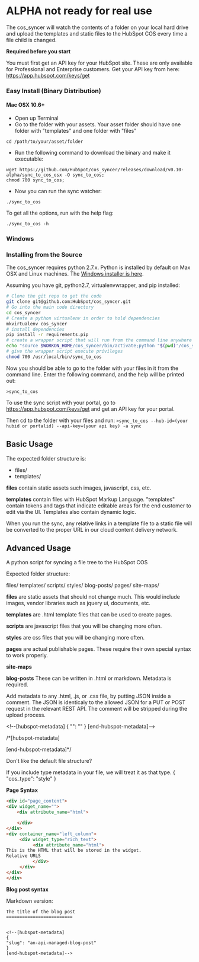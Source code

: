 ALPHA not ready for real use
=================================

The cos_syncer will watch the contents of a folder on your local hard drive and upload the templates and static files to the HubSpot COS every time a file child is changed.

**Required before you start** 

You must first get an API key for your HubSpot site.  These are only available for Professional and Enterprise customers.  Get your API key from here: https://app.hubspot.com/keys/get


### Easy Install (Binary Distribution)


#### Mac OSX 10.6+

* Open up Terminal
* Go to the folder with your assets.  Your asset folder should have one folder with "templates" and one folder with "files"

```
cd /path/to/your/asset/folder
```

* Run the following command to download the binary and make it executable:

```
wget https://github.com/HubSpot/cos_syncer/releases/download/v0.10-alpha/sync_to_cos_osx -O sync_to_cos; 
chmod 700 sync_to_cos;
```

* Now you can run the sync watcher:

```
./sync_to_cos
```

To get all the options, run with the help flag:

```
./sync_to_cos -h
```                


### Windows





### Installing from the Source

The cos_syncer requires python 2.7.x.  Python is installed by default on Max OSX and Linux machines.  The [Windows installer is here](http://www.python.org/ftp/python/2.7.5/python-2.7.5.msi).

Assuming you have git, python2.7, virtualenvwrapper, and pip installed:
```bash
# Clone the git repo to get the code
git clone git@github.com:HubSpot/cos_syncer.git
# Go into the main code directory
cd cos_syncer
# Create a python virtualenv in order to hold dependencies
mkvirtualenv cos_syncer
# install dependencies
pip install -r requirements.pip
# create a wrapper script that will run from the command line anywhere
echo "source $WORKON_HOME/cos_syncer/bin/activate;python "$(pwd)'/cos_syncer/sync_to_cos.py $*' > "/usr/local/bin/sync_to_cos"
# give the wrapper script execute privileges
chmod 700 /usr/local/bin/sync_to_cos
```

Now you should be able to go to the folder with your files in it from the command line.  Enter the following command, and the help will be printed out:
```
>sync_to_cos
``` 

To use the sync script with your portal, go to https://app.hubspot.com/keys/get and get an API key for your portal.

Then cd to the folder with your files and run:
```>sync_to_cos --hub-id=(your hubid or portalid) --api-key=(your api key) -a sync```


Basic Usage
--------------------------
The expected folder structure is:

* files/
* templates/

**files** contain static assets such images, javascript, css, etc.

**templates** contain files with HubSpot Markup Language.  "templates" contain tokens and tags that indicate editable areas for the end customer to edit via the UI.  Templates also contain dynamic logic.

When you run the sync, any relative links in a template file to a static file will be converted to the proper URL in our cloud content delivery network.



Advanced Usage
----------------------------------------

A python script for syncing a file tree to the HubSpot COS


Expected folder structure:

files/
templates/
scripts/
styles/
blog-posts/
pages/
site-maps/

**files** are static assets that should not change much.  This would include images, vendor libraries such as jquery ui, documents, etc.  

**templates** are .html template files that can be used to create pages.

**scripts** are javascript files that you will be changing more often.

**styles** are css files that you will be changing more often.

**pages** are actual publishable pages.  These require their own special syntax to work properly.

**site-maps**

**blog-posts** These can be written in .html or markdown.  Metadata is required.


Add metadata to any .html, .js, or .css file, by putting JSON inside a comment.  The JSON is identicaly to the allowed JSON for a PUT or POST request in the relevant REST API.  The comment will be stripped during the upload process.

&lt;!--[hubspot-metadata]
{
    "": ""
}
[end-hubspot-metadata]--&gt;

/\*[hubspot-metadata]

[end-hubspot-metadata]\*/


Don't like the default file structure?

If you include type metadata in your file, we will treat it as that type.
{
   "cos_type": "style"
}

**Page Syntax**

```html
<div id="page_content">
<div widget_name="">
    <div attribute_name="html">

    </div>
</div>
<div container_name="left_column">
     <div widget_type="rich_text">
          <div attribute_name="html">
This is the HTML that will be stored in the widget.
Relative URLS
          </div>
     </div>
</div>
</div>
```




**Blog post syntax**

Markdown version:
```
The title of the blog post
=========================


<!--[hubspot-metadata]
{ 
"slug": "an-api-managed-blog-post"
}
[end-hubspot-metadata]-->

```

